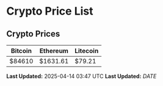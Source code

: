 # Crypto Price List

## Crypto Prices
| Bitcoin | Ethereum | Litecoin |
| ------- | -------- | -------- |
| $84610 | $1631.61 | $79.21 |
**Last Updated:** 2025-04-14 03:47 UTC
**Last Updated:** $DATE$
